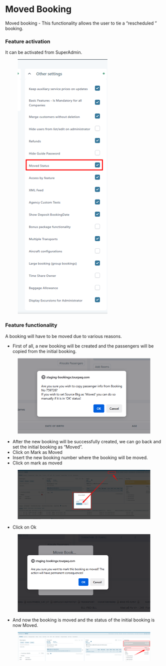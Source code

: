 # Moved Booking

Moved booking - This functionality allows the user to tie a “rescheduled ” booking.&#x20;

### **Feature activation**

It can be activated from SuperAdmin.&#x20;

<figure><img src="../../.gitbook/assets/image (1) (1) (1) (1) (1) (1) (1) (1) (1).png" alt=""><figcaption></figcaption></figure>

### **Feature functionality**

A booking will have to be moved due to various reasons.&#x20;

* First of all, a new booking will be created and the passengers will be copied from the initial booking.&#x20;

<figure><img src="../../.gitbook/assets/image (2) (1) (1) (1) (1) (1) (1) (1).png" alt=""><figcaption></figcaption></figure>

* After the new booking will be successfully created, we can go back and set the initial booking as “Moved”.&#x20;
* Click on Mark as Moved&#x20;
* Insert the new booking number where the booking will be moved.&#x20;
* Click on mark as moved&#x20;

<figure><img src="../../.gitbook/assets/image (3) (1) (1) (1) (1) (1) (1).png" alt=""><figcaption></figcaption></figure>

* Click on Ok&#x20;

<figure><img src="../../.gitbook/assets/image (5) (1) (1) (1) (1) (1).png" alt=""><figcaption></figcaption></figure>

* And now the booking is moved and the status of the initial booking is now Moved.&#x20;

<figure><img src="../../.gitbook/assets/image (6) (1) (1) (1) (1) (1).png" alt=""><figcaption></figcaption></figure>

